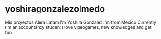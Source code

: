 # yoshiragonzalezolmedo
Mis proyectos Alura Latam
I'm Yoshira Gonzalez
I'm from Mexico
Currently I'm an accountancy student
I love videogames, new knowledges and get fun

